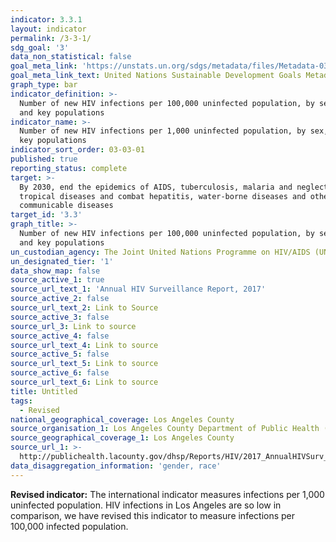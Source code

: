 ```yaml
---
indicator: 3.3.1
layout: indicator
permalink: /3-3-1/
sdg_goal: '3'
data_non_statistical: false
goal_meta_link: 'https://unstats.un.org/sdgs/metadata/files/Metadata-03-03-01.pdf'
goal_meta_link_text: United Nations Sustainable Development Goals Metadata (PDF 372 KB)
graph_type: bar
indicator_definition: >-
  Number of new HIV infections per 100,000 uninfected population, by sex, age
  and key populations
indicator_name: >-
  Number of new HIV infections per 1,000 uninfected population, by sex, age and
  key populations
indicator_sort_order: 03-03-01
published: true
reporting_status: complete
target: >-
  By 2030, end the epidemics of AIDS, tuberculosis, malaria and neglected
  tropical diseases and combat hepatitis, water-borne diseases and other
  communicable diseases
target_id: '3.3'
graph_title: >-
  Number of new HIV infections per 100,000 uninfected population, by sex, age
  and key populations
un_custodian_agency: The Joint United Nations Programme on HIV/AIDS (UNAIDS)
un_designated_tier: '1'
data_show_map: false
source_active_1: true
source_url_text_1: 'Annual HIV Surveillance Report, 2017'
source_active_2: false
source_url_text_2: Link to Source
source_active_3: false
source_url_3: Link to source
source_active_4: false
source_url_text_4: Link to source
source_active_5: false
source_url_text_5: Link to source
source_active_6: false
source_url_text_6: Link to source
title: Untitled
tags:
  - Revised
national_geographical_coverage: Los Angeles County
source_organisation_1: Los Angeles County Department of Public Health (DPH)
source_geographical_coverage_1: Los Angeles County
source_url_1: >-
  http://publichealth.lacounty.gov/dhsp/Reports/HIV/2017_AnnualHIVSurv_Report_FINAL_2018Nov15.pdf
data_disaggregation_information: 'gender, race'
---
```

**Revised indicator:**
The international indicator measures infections per 1,000 uninfected population. HIV infections in Los Angeles are so low in comparison, we have revised this indicator to measure infections per 100,000 infected population. 